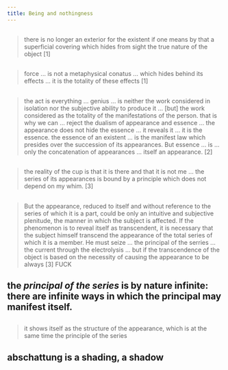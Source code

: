 ```yaml
---
title: Being and nothingness
---
```


##
> there is no longer an exterior for the existent if one means by that a superficial covering which hides from sight the true nature of the object
[1]
##
> force ... is not a metaphysical conatus ... which hides behind its effects ... it is the totality of these effects
[1]
##
> the act is everything ... genius ... is neither the work considered in isolation nor the subjective ability to produce it ... [but] the work considered as the totality of the manifestations of the person. 
that is why we can ... reject the dualism of appearance and essence ... the appearance does not hide the essence ... it reveals it ... it is the essence. 
the essence of an existent ... is the manifest law which presides over the succession of its appearances.
But essence ... is ... only the concatenation of appearances ... itself an appearance.
[2]
##
> the reality of the cup is that it is there and that it is not me ... the series of its appearances is bound by a principle which does not depend on my whim.
[3]
##
> But the appearance, reduced to itself and without reference to the series of which it is a part, could be only an intuitive and subjective plenitude, the manner in which the subject is affected. If the phenomenon is to reveal itself as transcendent, it is necessary that the subject himself transcend the appearance of the total series of which it is a member. He must seize ... the principal of the serries ... the current through the electrolysis ... but if the transcendence of the object is based on the necessity of causing the appearance to be always 
[3]
FUCK
## the *principal of the series* is by nature infinite: there are infinite ways in which the principal may manifest itself.
##
> it shows itself as the structure of the appearance, which is at the same time the principle of the series
## abschattung is a shading, a shadow

